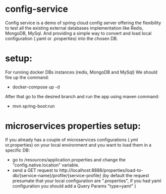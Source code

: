 # config-service
Config service is a demo of spring cloud config server offering the flexibility to test all the existing external databases implementation like Redis, MongoDB, MySql. 
And providing a simple way to convert and load local configuration (.yaml or .properties) into the chosen DB. 

# setup:
For running docker DBs instances (redis, MongoDB and MySql) We should fire up the command:
- docker-compose up -d

After that go to the desired branch and run the app using maven command:
- mvn spring-boot:run

# microservices properties setup:
If you already has a couple of microservices configurations (.yml or.properties) on your local environment and you want to load them in a specific DB:
- go to /resources/application.properties and change the "config.native.location" variable. 
- send a GET request to http://localhost:8888/properties/load-to-db/{service-name}/profile/{service-profile}
(by default the request presumate that your local configuration are ".properties", 
 if you had yaml configuration you should add a Query Params "type=yaml" )
